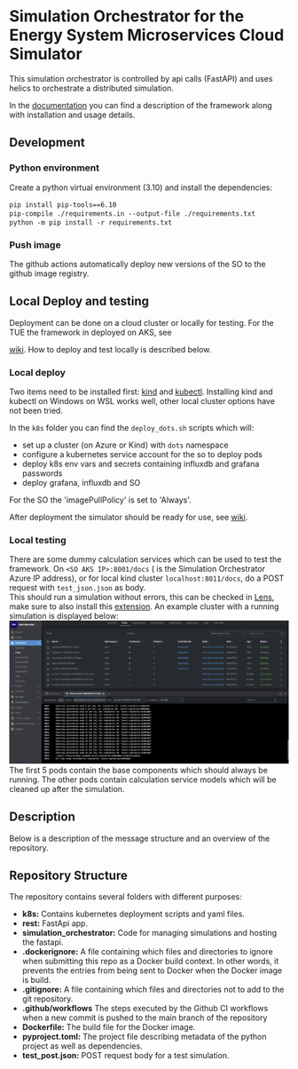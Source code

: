 # Simulation Orchestrator for the Energy System Microservices Cloud Simulator

This simulation orchestrator is controlled by api calls (FastAPI) and uses helics to orchestrate a distributed simulation.

In the [documentation](https://dots-simulation-orchestrator.readthedocs.io/en/latest/) you can find a description of the framework along with installation and usage details.

## Development

### Python environment

Create a python virtual environment (3.10) and install the dependencies:

```console
pip install pip-tools==6.10
pip-compile ./requirements.in --output-file ./requirements.txt
python -m pip install -r requirements.txt
```

### Push image

The github actions automatically deploy new versions of the SO to the github image registry.

## Local Deploy and testing

Deployment can be done on a cloud cluster or locally for testing.
For the TUE the framework in deployed on AKS, see

[wiki](https://github.com/dots-energy/dots-simulation-orchestrator/wiki#installation).
How to deploy and test locally is described below.

### Local deploy

Two items need to be installed first: [kind](https://kind.sigs.k8s.io/) and
[kubectl](https://kubernetes.io/docs/tasks/tools/).
Installing kind and kubectl on Windows on WSL works well, other local cluster options have not been tried.

In the `k8s` folder you can find the `deploy_dots.sh` scripts which will:

- set up a cluster (on Azure or Kind) with `dots` namespace
- configure a kubernetes service account for the so to deploy pods
- deploy k8s env vars and secrets containing influxdb and grafana passwords
- deploy grafana, influxdb and SO

For the SO the 'imagePullPolicy' is set to 'Always'.

After deployment the simulator should be ready for use, see
[wiki](https://github.com/dots-energy/dots-simulation-orchestrator/wiki#usage-run-a-simulation).

### Local testing

There are some dummy calculation services which can be used to test the framework.
On `<SO AKS IP>:8001/docs` (<SO AKS IP> is the Simulation Orchestrator Azure IP address), or for local kind cluster
`localhost:8011/docs`, do a POST request with `test_json.json` as body.  
This should run a simulation without errors, this can be checked in [Lens](https://github.com/MuhammedKalkan/OpenLens),
make sure to also install this [extension](https://github.com/alebcay/openlens-node-pod-menu#installing-this-extension).
An example cluster with a running simulation is displayed below:  
![docs/test_simulation_lens.png](docs/test_simulation_lens.png)
The first 5 pods contain the base components which should always be running. The other pods contain calculation service
models which will be cleaned up after the simulation.

## Description

Below is a description of the message structure and an overview of the repository.

## Repository Structure

The repository contains several folders with different purposes:

- **k8s:** Contains kubernetes deployment scripts and yaml files.
- **rest:** FastApi app.
- **simulation_orchestrator:** Code for managing simulations and hosting the fastapi.
- **.dockerignore:** A file containing which files and directories to ignore when submitting this repo as a Docker
  build context. In other words, it prevents the entries from being sent to Docker when the Docker image is build.
- **.gitignore:** A file containing which files and directories not to add to the git repository.
- **.github/workflows** The steps executed by the Github CI workflows when a new commit is pushed to the main branch of the repository
- **Dockerfile:** The build file for the Docker image.
- **pyproject.toml:** The project file describing metadata of the python project as well as dependencies.
- **test_post.json:** POST request body for a test simulation.
